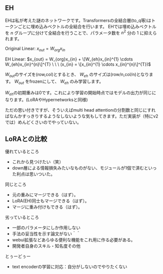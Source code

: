 ## EH
EHは私が考えた謎のネットワークです。Transformersの全結合層(to_q等)はトークンごとに埋め込みベクトルの全結合を行います。
EHでは埋め込みベクトルを $n$ グループに分けて全結合を行うことで、パラメータ数を $n^2$ 分の $1$ に抑えられます。

Original Linear:
$x_{out} = W_{org}x_{in}$

EH Linear:
$x_{out} = W_{org}x_{in} + \[W_{eh}x_{in}^{1} \cdots W_{eh}x_{in}^{n}\]^{T} \ \ \ (x_{in} = \[x_{in}^{1} \cdots  x_{in}^{n}\]^{T})$

$W_{out}$のサイズを(row,col)とするとき、 $W_{eh}$ のサイズは(row/n,col/n)となります。 $W_{out}$ をfrozenにして、 $W_{eh}$ のみ学習します。

$W_{eh}$の初期重みは0です。これにより学習の開始時点ではモデルの出力が同じになります。(LoRAやHypernetworksと同様)

ただの思い付きですが、そういえばmulti head attentionの分割数と同じにすればなんかすっきりするようなしないような気もしてきます。ただ実装が（特にv2では）めんどくさいのでやっていない。

## LoRAとの比較

優れているところ
+ これから見つけたい（笑）
+ down層による情報損失みたいなものがない、モジュールが1個で済むといった利点は思いついた。

同じところ
+ 元の重みにマージできる（はず）。
+ LoRA(EH)同士もマージできる（はず）。
+ マージに重み付けもできる（はず）。

劣っているところ
+ 一部のパラメータにしか作用しない
+ 手法の妥当性を示す論文がない＾＾
+ webui拡張などあらゆる便利な機能をこれ用に作る必要がある。
+ 開発者自身のスキル・知名度その他

とぅーどぅー
+ text encoderの学習に対応：自分がしないのでやりたくない
